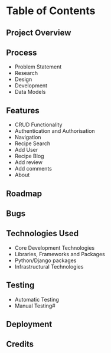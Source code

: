 # Table of Contents

## Project Overview

## Process
- Problem Statement
- Research
- Design
- Development
- Data Models

## Features
- CRUD Functionality
- Authentication and Authorisation
- Navigation
- Recipe Search
- Add User
- Recipe Blog
- Add review
- Add comments
- About

## Roadmap

## Bugs

## Technologies Used
- Core Development Technologies
- Libraries, Frameworks and Packages
- Python/Django packages
- Infrastructural Technologies

## Testing
- Automatic Testing
- Manual Testing#

## Deployment 

## Credits
